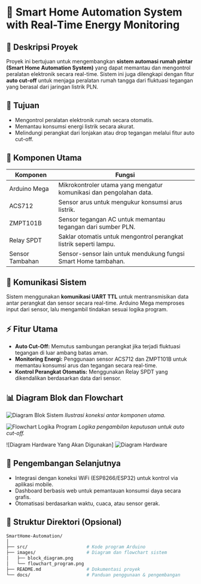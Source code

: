 # 🔌 Smart Home Automation System with Real-Time Energy Monitoring

## 📘 Deskripsi Proyek

Proyek ini bertujuan untuk mengembangkan **sistem automasi rumah pintar (Smart Home Automation System)** yang dapat memantau dan mengontrol peralatan elektronik secara real-time. Sistem ini juga dilengkapi dengan fitur **auto cut-off** untuk menjaga peralatan rumah tangga dari fluktuasi tegangan yang berasal dari jaringan listrik PLN.

## 🎯 Tujuan

- Mengontrol peralatan elektronik rumah secara otomatis.
- Memantau konsumsi energi listrik secara akurat.
- Melindungi perangkat dari lonjakan atau drop tegangan melalui fitur auto cut-off.

## 🧠 Komponen Utama

| Komponen       | Fungsi                                                                 |
|----------------|------------------------------------------------------------------------|
| Arduino Mega   | Mikrokontroler utama yang mengatur komunikasi dan pengolahan data.     |
| ACS712         | Sensor arus untuk mengukur konsumsi arus listrik.                      |
| ZMPT101B       | Sensor tegangan AC untuk memantau tegangan dari sumber PLN.            |
| Relay SPDT     | Saklar otomatis untuk mengontrol perangkat listrik seperti lampu.      |
| Sensor Tambahan| Sensor-sensor lain untuk mendukung fungsi Smart Home tambahan.         |

## 🔗 Komunikasi Sistem

Sistem menggunakan **komunikasi UART TTL** untuk mentransmisikan data antar perangkat dan sensor secara real-time. Arduino Mega memproses input dari sensor, lalu mengambil tindakan sesuai logika program.

## ⚡ Fitur Utama

- **Auto Cut-Off:** Memutus sambungan perangkat jika terjadi fluktuasi tegangan di luar ambang batas aman.
- **Monitoring Energi:** Penggunaan sensor ACS712 dan ZMPT101B untuk memantau konsumsi arus dan tegangan secara real-time.
- **Kontrol Perangkat Otomatis:** Menggunakan Relay SPDT yang dikendalikan berdasarkan data dari sensor.

## 📊 Diagram Blok dan Flowchart

![Diagram Blok Sistem](./block_diagram.png)
*Ilustrasi koneksi antar komponen utama.*

![Flowchart Logika Program](./flowchart_program.png)
*Logika pengambilan keputusan untuk auto cut-off.*

![Diagram Hardware Yang Akan Digunakan]
![Diagram Hardware](https://github.com/user-attachments/assets/b0157a11-7a6a-47e7-8a83-55169e7f089e)


## 🚀 Pengembangan Selanjutnya

- Integrasi dengan koneksi WiFi (ESP8266/ESP32) untuk kontrol via aplikasi mobile.
- Dashboard berbasis web untuk pemantauan konsumsi daya secara grafis.
- Otomatisasi berdasarkan waktu, cuaca, atau sensor gerak.

## 📁 Struktur Direktori (Opsional)
```bash
SmartHome-Automation/
│
├── src/                      # Kode program Arduino
├── images/                   # Diagram dan flowchart sistem
│   ├── block_diagram.png
│   └── flowchart_program.png
├── README.md                 # Dokumentasi proyek
└── docs/                     # Panduan penggunaan & pengembangan
